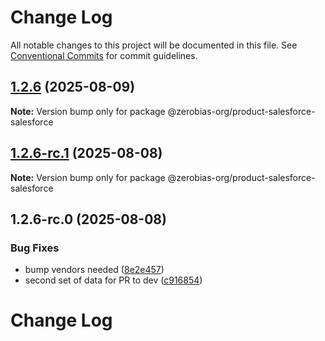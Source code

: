 # Change Log

All notable changes to this project will be documented in this file.
See [Conventional Commits](https://conventionalcommits.org) for commit guidelines.

## [1.2.6](https://github.com/zerobias-org/product/compare/@zerobias-org/product-salesforce-salesforce@1.2.6-rc.1...@zerobias-org/product-salesforce-salesforce@1.2.6) (2025-08-09)

**Note:** Version bump only for package @zerobias-org/product-salesforce-salesforce





## [1.2.6-rc.1](https://github.com/zerobias-org/product/compare/@zerobias-org/product-salesforce-salesforce@1.2.6-rc.0...@zerobias-org/product-salesforce-salesforce@1.2.6-rc.1) (2025-08-08)

**Note:** Version bump only for package @zerobias-org/product-salesforce-salesforce





## 1.2.6-rc.0 (2025-08-08)


### Bug Fixes

* bump vendors needed ([8e2e457](https://github.com/zerobias-org/product/commit/8e2e457e0b5d7141a05e8f2c178bc2854f2b7178))
* second set of data for PR to dev ([c916854](https://github.com/zerobias-org/product/commit/c916854bcf229b1c2042ffdea18472d66a061aaf))





# Change Log
